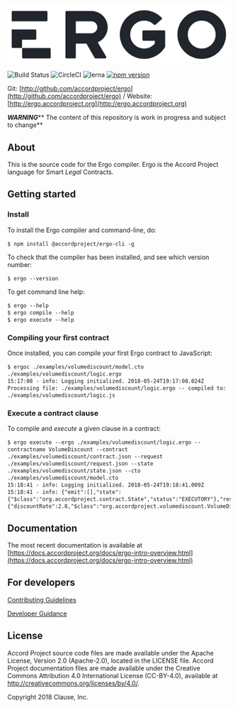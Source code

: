 ![Ergo](./docs/ergologo.png)

![Build Status](https://travis-ci.org/accordproject/ergo.svg?branch=master)
![CircleCI](https://circleci.com/gh/accordproject/ergo.svg?style=shield)
![lerna](https://img.shields.io/badge/maintained%20with-lerna-cc00ff.svg)
[![npm version](https://badge.fury.io/js/%40accordproject%2Fergo-cli.svg)](https://badge.fury.io/js/%40accordproject%2Fergo-cli)

Git: [http://github.com/accordproject/ergo](http://github.com/accordproject/ergo) / Website: [http://ergo.accordproject.org](http://ergo.accordproject.org)

_**WARNING**_** The content of this repository is work in progress and subject to change**

## About

This is the source code for the Ergo compiler. Ergo is the Accord Project language for Smart _Legal_ Contracts.

## Getting started

### Install

To install the Ergo compiler and command-line, do:

```text
$ npm install @accordproject/ergo-cli -g
```

To check that the compiler has been installed, and see which version number:

```text
$ ergo --version
```

To get command line help:

```text
$ ergo --help
$ ergo compile --help
$ ergo execute --help
```

### Compiling your first contract

Once installed, you can compile your first Ergo contract to JavaScript:

```text
$ ergoc ./examples/volumediscount/model.cto ./examples/volumediscount/logic.ergo
15:17:08 - info: Logging initialized. 2018-05-24T19:17:08.024Z
Processing file: ./examples/volumediscount/logic.ergo -- compiled to: ./examples/volumediscount/logic.js
```

### Execute a contract clause

To compile and _execute_ a given clause in a contract:

```text
$ ergo execute --ergo ./examples/volumediscount/logic.ergo --contractname VolumeDiscount --contract ./examples/volumediscount/contract.json --request ./examples/volumediscount/request.json --state ./examples/volumediscount/state.json --cto ./examples/volumediscount/model.cto
15:18:41 - info: Logging initialized. 2018-05-24T19:18:41.009Z
15:18:41 - info: {"emit":[],"state":{"$class":"org.accordproject.contract.State","status":"EXECUTORY"},"response":{"discountRate":2.8,"$class":"org.accordproject.volumediscount.VolumeDiscountResponse"}}
```

## Documentation

The most recent documentation is available at [https://docs.accordproject.org/docs/ergo-intro-overview.html](https://docs.accordproject.org/docs/ergo-intro-overview.html)

## For developers

[Contributing Guidelines](contribute-to-ergo/contributing.md)

[Developer Guidance](contribute-to-ergo/developers/)

## License <a name="license"></a>
Accord Project source code files are made available under the Apache License, Version 2.0 (Apache-2.0), located in the LICENSE file. Accord Project documentation files are made available under the Creative Commons Attribution 4.0 International License (CC-BY-4.0), available at http://creativecommons.org/licenses/by/4.0/.

Copyright 2018 Clause, Inc.

